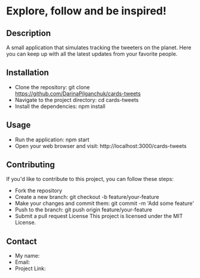 # Explore, follow and be inspired!
## Description 
A small application that simulates tracking the  tweeters on the planet. Here you can keep up with all the latest updates from your favorite people.

## Installation
+ Clone the repository: git clone https://github.com/DarinaPilganchuk/cards-tweets
+ Navigate to the project directory: cd cards-tweets
+ Install the dependencies: npm install
## Usage
+ Run the application: npm start
+ Open your web browser and visit: http://localhost:3000/cards-tweets
## Contributing
If you'd like to contribute to this project, you can follow these steps:
+ Fork the repository
+ Create a new branch: git checkout -b feature/your-feature
+ Make your changes and commit them: git commit -m 'Add some feature'
+ Push to the branch: git push origin feature/your-feature
+ Submit a pull request
License
This project is licensed under the MIT License.

## Contact
+ My name: 
+ Email: 
+ Project Link: 
